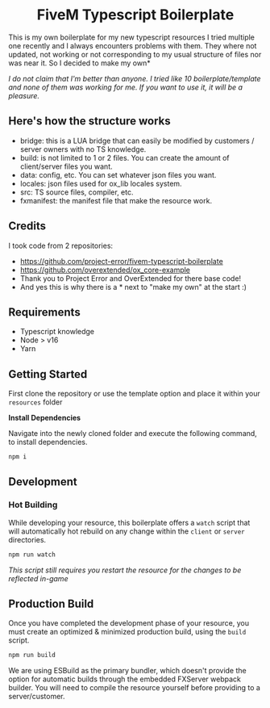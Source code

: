 <h1 align="center">FiveM Typescript Boilerplate</h1>
This is my own boilerplate for my new typescript resources
I tried multiple one recently and I always encounters problems with them.
They where not updated, not working or not corresponding to my usual structure of files nor was near it.
So I decided to make my own*

*I do not claim that I'm better than anyone. I tried like 10 boilerplate/template and none of them was working for me. If you want to use it, it will be a pleasure.*

## Here's how the structure works
- bridge: this is a LUA bridge that can easily be modified by customers / server owners with no TS knowledge.
- build: is not limited to 1 or 2 files. You can create the amount of client/server files you want.
- data: config, etc. You can set whatever json files you want.
- locales: json files used for ox_lib locales system.
- src: TS source files, compiler, etc.
- fxmanifest: the manifest file that make the resource work.

## Credits
I took code from 2 repositories:
* https://github.com/project-error/fivem-typescript-boilerplate
* https://github.com/overextended/ox_core-example
* Thank you to Project Error and OverExtended for there base code!
* And yes this is why there is a * next to "make my own" at the start :)

## Requirements
* Typescript knowledge
* Node > v16
* Yarn

## Getting Started

First clone the repository or use the template option 
and place it within your `resources` folder

**Install Dependencies**

Navigate into the newly cloned folder and execute
the following command, to install dependencies.

```sh
npm i
```

## Development

### Hot Building

While developing your resource, this boilerplate offers 
a `watch` script that will automatically hot rebuild on any
change within the `client` or `server` directories.

```sh
npm run watch
```
*This script still requires you restart the resource for the
changes to be reflected in-game*

## Production Build
Once you have completed the development phase of your resource,
you must create an optimized & minimized production build, using
the `build` script.

```sh
npm run build
```

We are using ESBuild as the primary bundler, which doesn't provide the option for automatic builds through the embedded FXServer webpack builder.
You will need to compile the resource yourself before providing to a server/customer.

